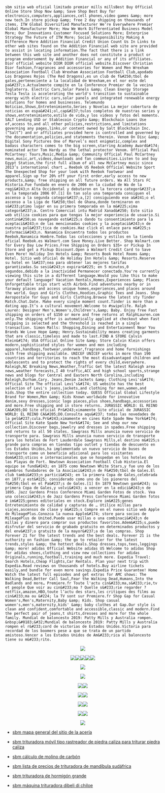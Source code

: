 
```
sbm sitio web oficial limitado premier mills millsBest Buy Official Online Store Shop Now &amp; Save Shop Best Buy for electronics,computers,appliances,cell phones,video games &amp; more new tech.In store pickup &amp; free 2 day shipping on thousands of items. ITW Global Diversified Manufacturer We’re Everywhere Premier Global Manufacturer More; How We Work Differentiated Business Model More; Our Innovations Customer Focused Solutions More; Enterprise Strategy The Future of ITW More; Social Responsibility Making A Difference More Addition Financial Credit Union Count Us In Links to other web sites found on the Addition Financial web site are provided to assist in locating information.The fact that there is a link between this web site and another does not constitute a product or program endorsement by Addition Financial or any of its affiliates. Dior official website DIOR DIOR official website.Discover Christian Dior fashion,fragrances and accessories for Women and Men Wrexham Association Football Club Wrexham Association Football Club,apodado Los Dragones Rojos (The Red Dragons),es un club de f&#250;tbol de gales,perteneciente a la localidad de Wrexham,en el nor este del pa&#237;s.Actualmente compite en la Conference Premier de la vecina Inglaterra. Electric Cars,Solar Panels &amp; Clean Energy Storage Tesla Tesla is accelerating the world's transition to sustainable energy with electric cars,solar panels and integrated renewable energy solutions for homes and businesses. Telemundo Noticias,Shows,Entretenimiento,Series y Novelas La mejor cobertura de noticias en espa&#241;ol,cap&#237;tulos completos de nuestras series y shows,entretenimiento,estilo de vida,y los videos y fotos del momento. SALT Lending USD or Stablecoin Crypto &amp; Blockchain Loans Use of,access to,and all other policies,restrictions,and limitations governing any pages,links,or content owned by Salt Blockchain Inc.(“Salt”) and or affiliates provided here is controlled and governed by the documentation,policies,and statements therein. Venom On Disc &amp; Digital Sony Pictures One of Marvel’s most enigmatic,complex and badass characters comes to the big screen,starring Academy Award&#174; nominated actor Tom Hardy as the lethal protector Venom. Official Paul McCartney: Tours,Music,Media &amp; Community Official Paul McCartney news,music,art,videos,downloads and fan communities.Listen to and buy Egypt Station,the first full album of all new McCartney music since 2013’s international chart … Reebok US Reebok Official Website Sport The Unexpected Shop for your look with Reebok footwear and apparel.Sign up for 20% off your first order,early access to new products,&amp; free shipping on all future orders. Wa All Stars FC Historia.Fue fundado en enero de 2006 en la ciudad de Wa de la regi&#243;n Alta Occidental y debutaron en la tercera categor&#237;a en la temporada 2006 07.[1] En tan solo una temporada consiguen el ascenso a la segunda categor&#237;a,[2] consiguiendo ese a&#241;o el ascenso a la Liga de f&#250;tbol de Ghana,donde terminaron en s&#233;ptimo lugar en su primera temporada en la m&#225;xima categor&#237;a. Centro Comercial intu Madrid Xanad&#250; Este sitio web utiliza cookies para que tengas la mejor experiencia de usuario.Si contin&#250;as navegando est&#225;s dando tu consentimiento para la aceptaci&#243;n de las mencionadas cookies y la aceptaci&#243;n de nuestra pol&#237;tica de cookies.Haz click el enlace para m&#225;s informaci&#243;n. Nanamica Encuentra todos los productos Reebok,Nanamica Hombre.Todas las colecciones y estilos en la tienda oficial Reebok.es Walmart.com Save Money.Live Better. Shop Walmart.com for Every Day Low Prices.Free Shipping on Orders $35+ or Pickup In Store and get a Pickup Discount.Open a Walmart Credit Card to Save Even More! Holiday Inn Hotels &amp; Resorts Book Hotel Rooms &amp; Hotel. Sitio web oficial de Holiday Inn Hotels &amp; Resorts.Reserve su hotel en l&#237;nea para obtener las mejores tarifas garantizadas.Su sesi&#243;n expirar&#225; en 5 minutos,0 segundos,debido a la inactividad Permanecer conectado.You're currently viewing this site in a different language.Would you like this to make your default language? Vacation Rentals,Homes,Experiences &amp; Places Unforgettable trips start with Airbnb.Find adventures nearby or in faraway places and access unique homes,experiences,and places around the world. Guys and Girls Clothes,Hoodies,Graphic Tees and Jeans. Shop Aeropostale for Guys and Girls Clothing.Browse the latest sty Tinder Match.Chat.Date. Make every single moment count.Tinder is more than a dating app.It’s a cultural movement.Welcome to #swipelife. Ralph Lauren: Designer Men's,Women's,Children's,&amp; Baby. Enjoy free Fast shipping on orders of $150 or more and free returns at RalphLauren.com only.The shipping offer is automatically applied at checkout when Fast shipping is selected and the threshold is reached in a single transaction. Simon Malls: Shopping,Dining and Entertainment Near You Brands We Love Hope &amp; Henry.Sustainability means creating garments that are classic,timeless and made to last.FIND A STORE Calvin Klein&#174; USA Official Online Site &amp; Store Calvin Klein offers modern,sophisticated styles for women and men including apparel,handbags,footwear,underwear,fragrance and home furnishings with free shipping available. UNICEF UNICEF works in more than 190 countries and territories to reach the most disadvantaged children and adolescents and to protect the rights of every child,everywhere. Raleigh,NC Breaking News,Weather,Traffic Get the latest Raleigh area news,weather forecasts,I 40 traffic,ACC and high school sports,strange news and blogs for Central and Eastern North Carolina,including Raleigh,Durham,Cary. Jeans,Denim Jackets &amp; Clothing Levi's&#174; Official Site The official Levi’s&#174; US website has the best selection of Levi's jeans,jackets,and clothing for men,women,and kids.Shop the entire collection today. GUESS Official Global Lifestyle Brand for Women,Men &amp; Kids Known worldwide for innovative denim,sexy dresses,iconic logo pieces,plus shoes,handbags,accessories and more.Free shipping and in store returns. JURASSIC WORLD: EL REINO CA&#205;DO Site oficial Pr&#243;ximamente Site oficial de JURASSIC WORLD: EL REINO CA&#205;DO.Consulta aqu&#237; todas las novedades de la pel&#237;cula.Pr&#243;ximamente en cines Kate Spade New York&#174; Official Site Kate Spade New York&#174; See and shop our new collection.Discover bags,jewelry and dresses in spades.Free shipping and returns to all 50 states. Sawgrass Mills anuncia nuevo servicio de transporte para. Sawgrass Mills anuncia nuevo servicio de transporte para los hoteles de Fort Lauderdale Sawgrass Mills,el destino m&#225;s grande para compras en tiendas tipo outlet y tiendas de descuento en los Estados Unidos,ha implementado un nuevo servicio de buses de transporte como un beneficio adicional para los visitantes dom&#233;sticos e internacionales que se hospedan en los hoteles de las Playas de Fort. Newtown Association Football Club Historia.El equipo se fund&#243; en 1875 como Newtown White Stars,y fue uno de los miembros fundadores de la Asociaci&#243;n de F&#250;tbol de Gales.El club tambi&#233;n partici&#243; en la primera Copa de Gales,celebrada en 1877,y est&#225; considerado como uno de los pioneros del f&#250;tbol en el Pa&#237;s de Gales.[1] En 1879 Newtown gan&#243; su primera Copa de Gales,y volvi&#243; a vencer en la edici&#243;n de 1895. Jazz Gardens Press Conference Miami Garden Fotos de stock. Vea una colecci&#243;n de Jazz Gardens Press Conference Miami Garden fotos e im&#225;genes editoriales en stock.Explore im&#225;genes Entretenimiento de calidad y capturas de … Utilice millas para viajes,ascensos de clase y m&#225;s Compre en el nuevo sitio web Apple de MileagePlus.Conozca la nueva Apple&#174; store para socios de MileagePlus de United.Puede usar millas o una combinaci&#243;n de millas y dinero para comprar sus productos favoritos.Adem&#225;s,puede disfrutar del servicio de grabado gratuito en determinados productos y del env&#237;o gratuito de la mayor&#237;a de las compras. Shop Forever 21 for the latest trends and the best deals. Forever 21 is the authority on fashion &amp; the go to retailer for the latest trends,styles &amp; the hottest deals.Shop dresses,tops,tees,leggings &amp; more! adidas Official Website adidas US Welcome to adidas Shop for adidas shoes,clothing and view new collections for adidas Originals,running,football,training and much more. Expedia Travel: Search Hotels,Cheap Flights,Car Rentals. Plan your next trip with Expedia.Read reviews on thousands of hotels.Buy airline tickets easily,and bundle for even more savings.Expedia Price Guarantee! Home Watch the latest full episodes and get extras for AMC shows: The Walking Dead,Better Call Saul,Fear the Walking Dead,Humans,Into the Badlands and more… Premiere.fr Toute l'actu cin&#233;ma,s&#233;rie,tv et people Que voir au cin&#233;ma ? Quelle s&#233;rie regarder ? netflix,amazon,HBO,toute l’actu des stars,les critiques des films au cin&#233;ma ou &#224; la TV sont sur Premiere.fr Shop Gap for Casual Women's,Men's,Maternity,Baby &amp; Kids. Shop casual women's,men's,maternity,kids' &amp; baby clothes at Gap.Our style is clean and confident,comfortable and accessible,classic and modern.Find the perfect pair of jeans,t shirts,dresses and more for the whole family. Mundial de baloncesto 2019: Patty Mills y Australia rompen. &nbsp;&#0183;&#32;Mundial de baloncesto 2019: Patty Mills y Australia rompen el r&#233;cord de victorias de Estados Unidos.Victoria para recordad de los boomers pese a que se trata de un partido amistoso.Vencer a los Estados Unidos de Am&#233;rica al baloncesto tiene su m&#233;rito. 
```

<div align="center">

<a href="https://es-crusher.shibang-china.com/github&k=sbm+sitio+web+oficial+limitado+premier+mills+mills"><img src="https://static.shibang-china.com/es/crusher/logo.jpg"></a>

<a href="https://es-crusher.shibang-china.com/github&k=sbm+sitio+web+oficial+limitado+premier+mills+mills"><img src="https://static.shibang-china.com/es/crusher/index.jpg"></a><a href="https://es-crusher.shibang-china.com/material.htmlgithub&k=sbm+sitio+web+oficial+limitado+premier+mills+mills"><img src="https://static.shibang-china.com/es/crusher/material.jpg"></a><a href="https://es-crusher.shibang-china.com/application.htmlgithub&k=sbm+sitio+web+oficial+limitado+premier+mills+mills"><img src="https://static.shibang-china.com/es/crusher/application.jpg"></a><a href="https://es-crusher.shibang-china.com/aboutus.htmlgithub&k=sbm+sitio+web+oficial+limitado+premier+mills+mills"><img src="https://static.shibang-china.com/es/crusher/aboutus.jpg"></a><a href="https://es-crusher.shibang-china.com/contact.htmlgithub&k=sbm+sitio+web+oficial+limitado+premier+mills+mills"><img src="https://static.shibang-china.com/es/crusher/contact.jpg"></a>

<a href="https://es-crusher.shibang-china.com/github&k=sbm+sitio+web+oficial+limitado+premier+mills+mills"><img src="https://static.shibang-china.com/es/crusher/banner.jpg"></a>

<a href="https://swt.shibang-china.com/github&k=sbm+sitio+web+oficial+limitado+premier+mills+mills"><img src="https://static.shibang-china.com/es/crusher/text.jpg"></a>

<a href="https://swt.shibang-china.com/github&k=sbm+sitio+web+oficial+limitado+premier+mills+mills"><img src="https://static.shibang-china.com/es/crusher/chat.jpg"></a><a href="https://es-crusher.shibang-china.com/contact.htmlgithub&k=sbm+sitio+web+oficial+limitado+premier+mills+mills"><img src="https://static.shibang-china.com/es/crusher/message.jpg"></a>

<a href="https://es-crusher.shibang-china.com/products/pe.htmlgithub&k=sbm+sitio+web+oficial+limitado+premier+mills+mills"><img src="https://static.shibang-china.com/es/crusher/pe.jpg"></a><a href="https://es-crusher.shibang-china.com/products/pf.htmlgithub&k=sbm+sitio+web+oficial+limitado+premier+mills+mills"><img src="https://static.shibang-china.com/es/crusher/pf.jpg"></a>

<a href="https://es-crusher.shibang-china.com/products/hpt.htmlgithub&k=sbm+sitio+web+oficial+limitado+premier+mills+mills"><img src="https://static.shibang-china.com/es/crusher/hpt.jpg"></a><a href="https://es-crusher.shibang-china.com/products/vsi.htmlgithub&k=sbm+sitio+web+oficial+limitado+premier+mills+mills"><img src="https://static.shibang-china.com/es/crusher/vsi.jpg"></a>

<a href="https://es-crusher.shibang-china.com/products/klv.htmlgithub&k=sbm+sitio+web+oficial+limitado+premier+mills+mills"><img src="https://static.shibang-china.com/es/crusher/klv.jpg"></a><a href="https://es-crusher.shibang-china.com/products/portable.htmlgithub&k=sbm+sitio+web+oficial+limitado+premier+mills+mills"><img src="https://static.shibang-china.com/es/crusher/portable.jpg"></a>

<a href="https://swt.shibang-china.com/github&k=sbm+sitio+web+oficial+limitado+premier+mills+mills"><img src="https://static.shibang-china.com/es/crusher/case.jpg"></a>

</div>


* [sbm mapa general del sitio de la acería](sbm%20mapa%20general%20del%20sitio%20de%20la%20acer%C3%ADa.md)

* [sbm trituradora móvil tipo rastreador de piedra caliza para triturar piedra caliza](sbm%20trituradora%20m%C3%B3vil%20tipo%20rastreador%20de%20piedra%20caliza%20para%20triturar%20piedra%20caliza.md)

* [sbm cálculo de molino de carbón](sbm%20c%C3%A1lculo%20de%20molino%20de%20carb%C3%B3n.md)

* [sbm lista de precios de trituradora de mandíbula sudáfrica](sbm%20lista%20de%20precios%20de%20trituradora%20de%20mand%C3%ADbula%20sud%C3%A1frica.md)

* [sbm trituradora de hormigón grande](sbm%20trituradora%20de%20hormig%C3%B3n%20grande.md)

* [sbm máquina trituradora dibeli di chiloe](sbm%20m%C3%A1quina%20trituradora%20dibeli%20di%20chiloe.md)